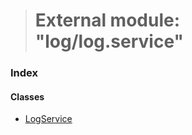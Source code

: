 > # External module: "log/log.service"

### Index

#### Classes

* [LogService](../classes/_log_log_service_.logservice.md)